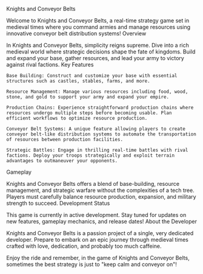 Knights and Conveyor Belts

Welcome to Knights and Conveyor Belts, a real-time strategy game set in medieval times where you command armies and manage resources using innovative conveyor belt distribution systems!
Overview

In Knights and Conveyor Belts, simplicity reigns supreme. Dive into a rich medieval world where strategic decisions shape the fate of kingdoms. Build and expand your base, gather resources, and lead your army to victory against rival factions.
Key Features

    Base Building: Construct and customize your base with essential structures such as castles, stables, farms, and more.

    Resource Management: Manage various resources including food, wood, stone, and gold to support your army and expand your empire.

    Production Chains: Experience straightforward production chains where resources undergo multiple steps before becoming usable. Plan efficient workflows to optimize resource production.

    Conveyor Belt Systems: A unique feature allowing players to create conveyor belt-like distribution systems to automate the transportation of resources between production facilities.

    Strategic Battles: Engage in thrilling real-time battles with rival factions. Deploy your troops strategically and exploit terrain advantages to outmaneuver your opponents.

Gameplay

Knights and Conveyor Belts offers a blend of base-building, resource management, and strategic warfare without the complexities of a tech tree. Players must carefully balance resource production, expansion, and military strength to succeed.
Development Status

This game is currently in active development. Stay tuned for updates on new features, gameplay mechanics, and release dates!
About the Developer

Knights and Conveyor Belts is a passion project of a single, very dedicated developer. Prepare to embark on an epic journey through medieval times crafted with love, dedication, and probably too much caffeine.

Enjoy the ride and remember, in the game of Knights and Conveyor Belts, sometimes the best strategy is just to "keep calm and conveyor on"!
